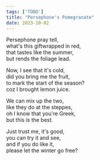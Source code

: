 ```yaml
---
tags: ['TODO']
title: "Persephone's Pomegranate"
date: 2023-10-02
---
```


Persephone pray tell,  
what's this giftwrapped in red,  
that tastes like the summer,  
but rends the foliage lead.

Now, I see that it's cold,  
did you bring me the fruit,  
to mark the start of the season?  
coz I brought lemon juice.

We can mix up the two,  
like they do at the steppes,  
oh I know that you're Greek,  
but this is the best.

Just trust me, it's good,  
you can try it and see,  
and if you do like it,  
please let the winter go free?
